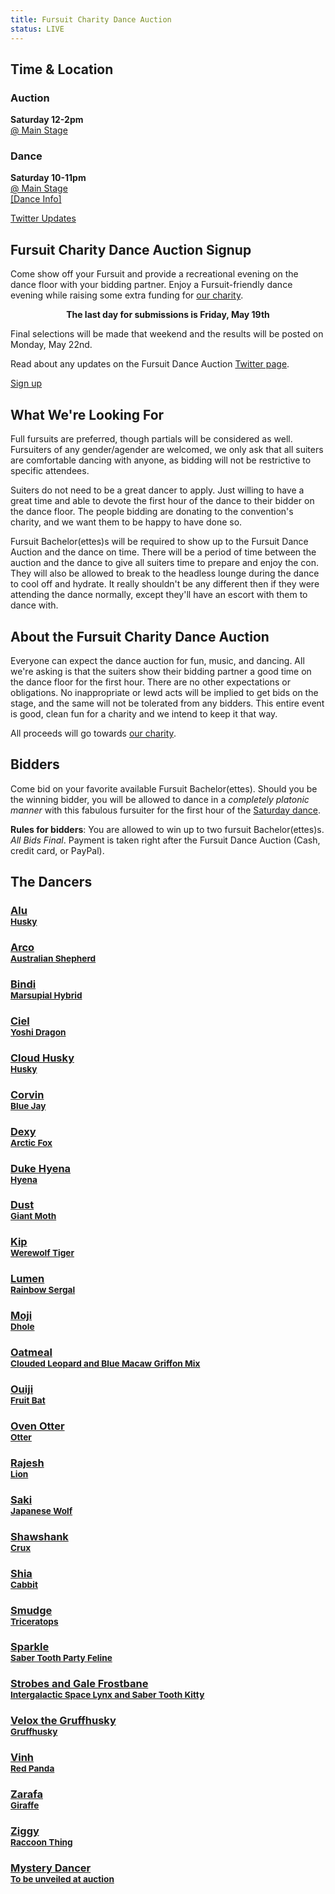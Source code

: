 ```yaml
---
title: Fursuit Charity Dance Auction
status: LIVE
---
```

<div class="page-wrapper"><div class="one_full textcenter"><h2><span>Time &amp; Location</span></h2><div class="page-wrapper"><div class="one_half">
<div class="skivdiv-content">
<h3>Auction</h3>
<p><strong>Saturday 12-2pm</strong><br>
<a href="https://www.goblfc.org/events/map/">@ Main Stage</a></p>
<div class="clear"></div>
</div>
</div>
<div class="one_half last">
<div class="skivdiv-content">
<h3>Dance</h3>
<p><strong>Saturday 10-11pm</strong><br>
<a href="https://www.goblfc.org/events/map/">@ Main Stage</a><br>
<a href="https://www.goblfc.org/events/dance/">[Dance Info]</a></p>
<div class="clear"></div>
</div>
</div>
<p><a class="button" href="https://twitter.com/bldanceauction" target="_blank" rel="noopener noreferrer">Twitter Updates</a></p>
<div class="clear"></div></div></div>

<div class="one_full hide"><h2><span>Fursuit Charity Dance Auction Signup</span></h2><div class="page-wrapper"><p>Come show off your Fursuit and provide a recreational evening on the dance floor with your bidding partner. Enjoy a Fursuit-friendly dance evening while raising some extra funding for <a href="https://www.goblfc.org/charity/">our charity</a>.</p>
<p><strong style="display: block; text-align: center;">The last day for submissions is Friday, May 19th</strong></p>
<p>Final selections will be made that weekend and the results will be posted on Monday, May 22nd.</p>
<p>Read about any updates on the Fursuit Dance Auction <a href="https://twitter.com/bldanceauction" target="_blank" rel="noopener noreferrer">Twitter page</a>.</p>
<p class="textcenter"><a class="button" href="https://docs.google.com/forms/d/1ZMLDSZiQDsZlqMmXFnfA6wTXS6hjgAov_i2RBj1_JrQ/viewform?edit_requested=true" target="_blank" rel="noopener noreferrer">Sign up</a></p>
<div class="clear"></div></div></div>

<div class="one_full hide"><h2><span>What We're Looking For</span></h2><div class="page-wrapper"><p>Full fursuits are preferred, though partials will be considered as well. Fursuiters of any&nbsp;gender/agender are welcomed, we only ask that all suiters are comfortable dancing with anyone, as bidding will not be restrictive to specific attendees.</p>
<p>Suiters do not need to be a great dancer to apply. Just willing to have a great time and able to devote the first hour of the dance to their bidder on the dance floor. The people bidding are donating to the convention's charity, and we want them to be happy to have done so.</p>
<p>Fursuit Bachelor(ettes)s will be required to show up to the Fursuit Dance Auction and the dance on time. There will be a period of time between the auction and the dance to give all suiters time to prepare and enjoy the con. They will also be allowed to break to the headless lounge during the dance to cool off and hydrate. It really shouldn't be any different then if they were attending the dance normally, except they'll have an escort with them to dance with.</p>
<div class="clear"></div></div></div>

<div class="one_full"><h2><span>About the Fursuit Charity Dance Auction</span></h2><div class="page-wrapper"><p>Everyone can expect the dance auction for fun, music, and dancing. All we're asking is that the suiters show their bidding partner a good time on the dance floor for the first hour. There are no other expectations or obligations. No inappropriate or lewd acts will be implied to get bids on the stage, and the same will not be tolerated from any bidders. This entire event is good, clean fun for a charity and we intend to keep it that way.</p>
<p>All proceeds will go towards <a href="https://www.goblfc.org/charity/">our charity</a>.</p>
<div class="clear"></div></div></div>

<div class="one_full"><h2><span>Bidders</span></h2><div class="page-wrapper"><p>Come bid on your favorite available Fursuit Bachelor(ettes). Should you be the winning bidder, you will be allowed to dance in a <em>completely platonic manner</em> with this fabulous fursuiter for the first hour of the <a href="https://www.goblfc.org/events/dance/">Saturday dance</a>.</p>
<p><strong>Rules for bidders</strong>: You are allowed to win up to two fursuit Bachelor(ettes)s. <em>All Bids Final</em>. Payment is taken right after the Fursuit Dance Auction (Cash, credit card, or PayPal).</p>
<div class="clear"></div></div></div>

<div class="one_full card-button dancer-cards"><h2><span>The Dancers</span></h2><div class="page-wrapper">
<div class="chunk-bucket one_third" style="background-image:url(/wp-content/uploads/dancer_alu.jpg);"><div class="bucket-wrap"><a class="bucket-lynx" href="https://twitter.com/AluBurstow" target="_blank" title="Alu<br><small>Husky</small>" style="background-image:url();"></a><h3 class="bucket-title"><a href="https://twitter.com/AluBurstow" target="_blank" title="Alu<br><small>Husky</small>">Alu<br><small>Husky</small></a></h3><div class="clear"></div></div></div>
<div class="chunk-bucket one_third" style="background-image:url(/wp-content/uploads/dancer_arco.jpg);"><div class="bucket-wrap"><a class="bucket-lynx" href="https://twitter.com/ArcoShep" target="_blank" title="Arco<br><small>Australian Shepherd</small>" style="background-image:url();"></a><h3 class="bucket-title"><a href="https://twitter.com/ArcoShep" target="_blank" title="Arco<br><small>Australian Shepherd</small>">Arco<br><small>Australian Shepherd</small></a></h3><div class="clear"></div></div></div>
<div class="chunk-bucket one_third" style="background-image:url(/wp-content/uploads/dancer_bindi.jpg);"><div class="bucket-wrap"><a class="bucket-lynx" href="https://twitter.com/Bindi_Swagtail" target="_blank" title="Bindi<br><small>Marsupial Hybrid</small>" style="background-image:url();"></a><h3 class="bucket-title"><a href="https://twitter.com/Bindi_Swagtail" target="_blank" title="Bindi<br><small>Marsupial Hybrid</small>">Bindi<br><small>Marsupial Hybrid</small></a></h3><div class="clear"></div></div></div>
<div class="chunk-bucket one_third" style="background-image:url(/wp-content/uploads/dancer_ciel.jpg);"><div class="bucket-wrap"><a class="bucket-lynx" href="https://twitter.com/wataameron" target="_blank" title="Ciel<br><small>Yoshi Dragon</small>" style="background-image:url();"></a><h3 class="bucket-title"><a href="https://twitter.com/wataameron" target="_blank" title="Ciel<br><small>Yoshi Dragon</small>">Ciel<br><small>Yoshi Dragon</small></a></h3><div class="clear"></div></div></div>
<div class="chunk-bucket one_third" style="background-image:url(/wp-content/uploads/dancer_cloudhusky.jpg);"><div class="bucket-wrap"><a class="bucket-lynx" href="https://twitter.com/Cloud1516" target="_blank" title="Cloud Husky<br><small>Husky</small>" style="background-image:url();"></a><h3 class="bucket-title"><a href="https://twitter.com/Cloud1516" target="_blank" title="Cloud Husky<br><small>Husky</small>">Cloud Husky<br><small>Husky</small></a></h3><div class="clear"></div></div></div>
<div class="chunk-bucket one_third" style="background-image:url(/wp-content/uploads/dancer_corvin.jpg);"><div class="bucket-wrap"><a class="bucket-lynx" href="https://twitter.com/CorvinBirdy" target="_blank" title="Corvin<br><small>Blue Jay</small>" style="background-image:url();"></a><h3 class="bucket-title"><a href="https://twitter.com/CorvinBirdy" target="_blank" title="Corvin<br><small>Blue Jay</small>">Corvin<br><small>Blue Jay</small></a></h3><div class="clear"></div></div></div>
<div class="chunk-bucket one_third" style="background-image:url(/wp-content/uploads/dancer_dexy.jpg);"><div class="bucket-wrap"><a class="bucket-lynx" href="https://twitter.com/ChanDexy" target="_blank" title="Dexy<br><small>Arctic Fox</small>" style="background-image:url();"></a><h3 class="bucket-title"><a href="https://twitter.com/ChanDexy" target="_blank" title="Dexy<br><small>Arctic Fox</small>">Dexy<br><small>Arctic Fox</small></a></h3><div class="clear"></div></div></div>
<div class="chunk-bucket one_third" style="background-image:url(/wp-content/uploads/dancer_dukehyena.jpg);"><div class="bucket-wrap"><a class="bucket-lynx" href="https://twitter.com/DukeHyena" target="_blank" title="Duke Hyena<br><small>Hyena</small>" style="background-image:url();"></a><h3 class="bucket-title"><a href="https://twitter.com/DukeHyena" target="_blank" title="Duke Hyena<br><small>Hyena</small>">Duke Hyena<br><small>Hyena</small></a></h3><div class="clear"></div></div></div>
<div class="chunk-bucket one_third" style="background-image:url(/wp-content/uploads/dancer_dust.jpg);"><div class="bucket-wrap"><a class="bucket-lynx" href="https://twitter.com/Fanimal_Cre8tn" target="_blank" title="Dust<br><small>Giant Moth</small>" style="background-image:url();"></a><h3 class="bucket-title"><a href="https://twitter.com/Fanimal_Cre8tn" target="_blank" title="Dust<br><small>Giant Moth</small>">Dust<br><small>Giant Moth</small></a></h3><div class="clear"></div></div></div>
<div class="chunk-bucket one_third" style="background-image:url(/wp-content/uploads/dancer_kip.jpg);"><div class="bucket-wrap"><a class="bucket-lynx" href="https://twitter.com/TigerSquat" target="_blank" title="Kip<br><small>Werewolf Tiger</small>" style="background-image:url();"></a><h3 class="bucket-title"><a href="https://twitter.com/TigerSquat" target="_blank" title="Kip<br><small>Werewolf Tiger</small>">Kip<br><small>Werewolf Tiger</small></a></h3><div class="clear"></div></div></div>
<div class="chunk-bucket one_third" style="background-image:url(/wp-content/uploads/dancer_lumen.jpg);"><div class="bucket-wrap"><a class="bucket-lynx" href="https://twitter.com/LumenSergal" target="_blank" title="Lumen<br><small>Rainbow Sergal</small>" style="background-image:url();"></a><h3 class="bucket-title"><a href="https://twitter.com/LumenSergal" target="_blank" title="Lumen<br><small>Rainbow Sergal</small>">Lumen<br><small>Rainbow Sergal</small></a></h3><div class="clear"></div></div></div>
<div class="chunk-bucket one_third" style="background-image:url(/wp-content/uploads/dancer_moji.jpg);"><div class="bucket-wrap"><a class="bucket-lynx" href="https://twitter.com/MojiTheDhole" target="_blank" title="Moji<br><small>Dhole</small>" style="background-image:url();"></a><h3 class="bucket-title"><a href="https://twitter.com/MojiTheDhole" target="_blank" title="Moji<br><small>Dhole</small>">Moji<br><small>Dhole</small></a></h3><div class="clear"></div></div></div>
<div class="chunk-bucket one_third" style="background-image:url(/wp-content/uploads/dancer_oatmeal.jpg);"><div class="bucket-wrap"><a class="bucket-lynx" href="https://twitter.com/Ceeotu" target="_blank" title="Oatmeal<br><small>Clouded Leopard and Blue Macaw Griffon Mix</small>" style="background-image:url();"></a><h3 class="bucket-title"><a href="https://twitter.com/Ceeotu" target="_blank" title="Oatmeal<br><small>Clouded Leopard and Blue Macaw Griffon Mix</small>">Oatmeal<br><small>Clouded Leopard and Blue Macaw Griffon Mix</small></a></h3><div class="clear"></div></div></div>
<div class="chunk-bucket one_third" style="background-image:url(/wp-content/uploads/dancer_ouiji.jpg);"><div class="bucket-wrap"><a class="bucket-lynx" href="https://twitter.com/Ouiji314" target="_blank" title="Ouiji<br><small>Fruit Bat</small>" style="background-image:url();"></a><h3 class="bucket-title"><a href="https://twitter.com/Ouiji314" target="_blank" title="Ouiji<br><small>Fruit Bat</small>">Ouiji<br><small>Fruit Bat</small></a></h3><div class="clear"></div></div></div>
<div class="chunk-bucket one_third" style="background-image:url(/wp-content/uploads/dancer_ovenotter.jpg);"><div class="bucket-wrap"><a class="bucket-lynx" href="https://twitter.com/OvenOtter" target="_blank" title="Oven Otter<br><small>Otter</small>" style="background-image:url();"></a><h3 class="bucket-title"><a href="https://twitter.com/OvenOtter" target="_blank" title="Oven Otter<br><small>Otter</small>">Oven Otter<br><small>Otter</small></a></h3><div class="clear"></div></div></div>
<div class="chunk-bucket one_third" style="background-image:url(/wp-content/uploads/dancer_rajeshsingh.jpg);"><div class="bucket-wrap"><a class="bucket-lynx" href="https://twitter.com/RajeshTheLion" target="_blank" title="Rajesh<br><small>Lion</small>" style="background-image:url();"></a><h3 class="bucket-title"><a href="https://twitter.com/RajeshTheLion" target="_blank" title="Rajesh<br><small>Lion</small>">Rajesh<br><small>Lion</small></a></h3><div class="clear"></div></div></div>
<div class="chunk-bucket one_third" style="background-image:url(/wp-content/uploads/dancer_saki.jpg);"><div class="bucket-wrap"><a class="bucket-lynx" href="https://twitter.com/_Garasaki" target="_blank" title="Saki<br><small>Japanese Wolf</small>" style="background-image:url();"></a><h3 class="bucket-title"><a href="https://twitter.com/_Garasaki" target="_blank" title="Saki<br><small>Japanese Wolf</small>">Saki<br><small>Japanese Wolf</small></a></h3><div class="clear"></div></div></div>
<div class="chunk-bucket one_third" style="background-image:url(/wp-content/uploads/dancer_shawshank.jpg);"><div class="bucket-wrap"><a class="bucket-lynx" href="https://twitter.com/Shawshank_Crux" target="_blank" title="Shawshank<br><small>Crux</small>" style="background-image:url();"></a><h3 class="bucket-title"><a href="https://twitter.com/Shawshank_Crux" target="_blank" title="Shawshank<br><small>Crux</small>">Shawshank<br><small>Crux</small></a></h3><div class="clear"></div></div></div>
<div class="chunk-bucket one_third" style="background-image:url(/wp-content/uploads/dancer_shia.jpg);"><div class="bucket-wrap"><a class="bucket-lynx" href="https://twitter.com/ShiaCabbit" target="_blank" title="Shia<br><small>Cabbit</small>" style="background-image:url();"></a><h3 class="bucket-title"><a href="https://twitter.com/ShiaCabbit" target="_blank" title="Shia<br><small>Cabbit</small>">Shia<br><small>Cabbit</small></a></h3><div class="clear"></div></div></div>
<div class="chunk-bucket one_third" style="background-image:url(/wp-content/uploads/dancer_smudge.jpg);"><div class="bucket-wrap"><a class="bucket-lynx" href="https://twitter.com/overzen" target="_blank" title="Smudge<br><small>Triceratops</small>" style="background-image:url();"></a><h3 class="bucket-title"><a href="https://twitter.com/overzen" target="_blank" title="Smudge<br><small>Triceratops</small>">Smudge<br><small>Triceratops</small></a></h3><div class="clear"></div></div></div>
<div class="chunk-bucket one_third" style="background-image:url(/wp-content/uploads/dancer_sparkle.jpg);"><div class="bucket-wrap"><a class="bucket-lynx" href="https://twitter.com/SparkleSaber" target="_blank" title="Sparkle<br><small>Saber Tooth Party Feline</small>" style="background-image:url();"></a><h3 class="bucket-title"><a href="https://twitter.com/SparkleSaber" target="_blank" title="Sparkle<br><small>Saber Tooth Party Feline</small>">Sparkle<br><small>Saber Tooth Party Feline</small></a></h3><div class="clear"></div></div></div>
<div class="chunk-bucket one_third" style="background-image:url(/wp-content/uploads/dancer_strobesgalefrostbane.jpg);"><div class="bucket-wrap"><a class="bucket-lynx" href="https://twitter.com/NexusFolf" target="_blank" title="Strobes and Gale Frostbane<br><small>Intergalactic Space Lynx and Saber Tooth Kitty</small>" style="background-image:url();"></a><h3 class="bucket-title"><a href="https://twitter.com/NexusFolf" target="_blank" title="Strobes and Gale Frostbane<br><small>Intergalactic Space Lynx and Saber Tooth Kitty</small>">Strobes and Gale Frostbane<br><small>Intergalactic Space Lynx and Saber Tooth Kitty</small></a></h3><div class="clear"></div></div></div>
<div class="chunk-bucket one_third" style="background-image:url(/wp-content/uploads/dancer_veloxgruffhusky.jpg);"><div class="bucket-wrap"><a class="bucket-lynx" href="https://twitter.com/Leon_the_Fox" target="_blank" title="Velox the Gruffhusky<br><small>Gruffhusky</small>" style="background-image:url();"></a><h3 class="bucket-title"><a href="https://twitter.com/Leon_the_Fox" target="_blank" title="Velox the Gruffhusky<br><small>Gruffhusky</small>">Velox the Gruffhusky<br><small>Gruffhusky</small></a></h3><div class="clear"></div></div></div>
<div class="chunk-bucket one_third" style="background-image:url(/wp-content/uploads/dancer_vinh.jpg);"><div class="bucket-wrap"><a class="bucket-lynx" href="https://twitter.com/vinhtonfirefox" target="_blank" title="Vinh<br><small>Red Panda</small>" style="background-image:url();"></a><h3 class="bucket-title"><a href="https://twitter.com/vinhtonfirefox" target="_blank" title="Vinh<br><small>Red Panda</small>">Vinh<br><small>Red Panda</small></a></h3><div class="clear"></div></div></div>
<div class="chunk-bucket one_third" style="background-image:url(/wp-content/uploads/dancer_zarafa.jpg);"><div class="bucket-wrap"><a class="bucket-lynx" href="https://twitter.com/Zarafagiraffe" target="_blank" title="Zarafa<br><small>Giraffe</small>" style="background-image:url();"></a><h3 class="bucket-title"><a href="https://twitter.com/Zarafagiraffe" target="_blank" title="Zarafa<br><small>Giraffe</small>">Zarafa<br><small>Giraffe</small></a></h3><div class="clear"></div></div></div>
<div class="chunk-bucket one_third" style="background-image:url(/wp-content/uploads/dancer_ziggy.jpg);"><div class="bucket-wrap"><a class="bucket-lynx" href="https://twitter.com/ZigZaggyZagg" target="_blank" title="Ziggy<br><small>Raccoon Thing</small>" style="background-image:url();"></a><h3 class="bucket-title"><a href="https://twitter.com/ZigZaggyZagg" target="_blank" title="Ziggy<br><small>Raccoon Thing</small>">Ziggy<br><small>Raccoon Thing</small></a></h3><div class="clear"></div></div></div>
<div class="chunk-bucket one_third" style="background-image:url(/wp-content/uploads/dancer_mystery.jpg);"><div class="bucket-wrap"><a class="bucket-lynx" href="#" title="Mystery Dancer<br><small>To be unveiled at auction</small>" style="background-image:url();"></a><h3 class="bucket-title"><a href="#" title="Mystery Dancer<br><small>To be unveiled at auction</small>">Mystery Dancer<br><small>To be unveiled at auction</small></a></h3><div class="clear"></div></div></div>
<div class="clear"></div></div></div></div>
